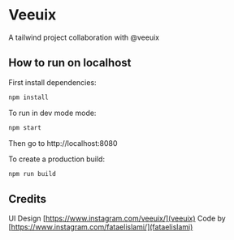 # Veeuix

A tailwind project collaboration with @veeuix

## How to run on localhost

First install dependencies:

```sh
npm install
```

To run in dev mode mode:

```sh
npm start
```

Then go to http://localhost:8080

To create a production build:

```sh
npm run build
```

## Credits

UI Design [https://www.instagram.com/veeuix/](veeuix)
Code by [https://www.instagram.com/fataelislami/](fataelislami)

